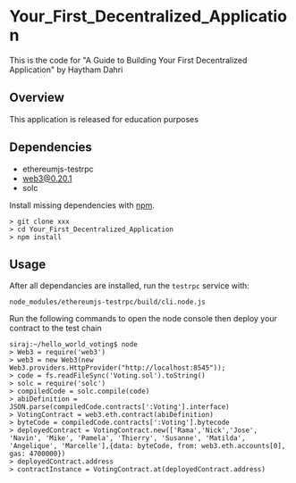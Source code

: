 # Your_First_Decentralized_Application
This is the code for "A Guide to Building Your First Decentralized Application" by Haytham Dahri


## Overview

This application is released for education purposes

## Dependencies

* ethereumjs-testrpc 
* web3@0.20.1
* solc

Install missing dependencies with [npm](https://www.npmjs.com/). 

```
> git clone xxx
> cd Your_First_Decentralized_Application
> npm install 
```

## Usage

After all dependancies are installed, run the `testrpc` service with:
```
node_modules/ethereumjs-testrpc/build/cli.node.js
```

Run the following commands to open the node console then deploy your contract to the test chain

```
siraj:~/hello_world_voting$ node
> Web3 = require('web3')
> web3 = new Web3(new Web3.providers.HttpProvider("http://localhost:8545"));
> code = fs.readFileSync('Voting.sol').toString()
> solc = require('solc')
> compiledCode = solc.compile(code)
> abiDefinition = JSON.parse(compiledCode.contracts[':Voting'].interface)
> VotingContract = web3.eth.contract(abiDefinition)
> byteCode = compiledCode.contracts[':Voting'].bytecode
> deployedContract = VotingContract.new(['Rama','Nick','Jose', 'Navin', 'Mike', 'Pamela', 'Thierry', 'Susanne', 'Matilda', 'Angelique', 'Marcelle'],{data: byteCode, from: web3.eth.accounts[0], gas: 4700000})
> deployedContract.address
> contractInstance = VotingContract.at(deployedContract.address)
```



